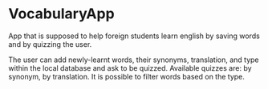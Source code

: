 # VocabularyApp
App that is supposed to help foreign students learn english by saving words and by quizzing the user.

The user can add newly-learnt words, their synonyms, translation, and type within the local database and ask to be quizzed. 
Available quizzes are: by synonym, by translation. 
It is possible to filter words based on the type.
